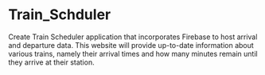 # Train_Schduler
Create Train Scheduler application that incorporates Firebase to host arrival and departure data. This website will provide up-to-date information about various trains, namely their arrival times and how many minutes remain until they arrive at their station.

